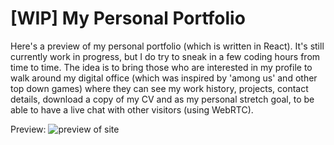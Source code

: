 # [WIP] My Personal Portfolio

Here's a preview of my personal portfolio (which is written in React). It's still currently work in progress, but I do try to sneak in a few coding hours from time to time. The idea is to bring those who are interested in my profile to walk around my digital office (which was inspired by 'among us' and other top down games) where they can see my work history, projects, contact details, download a copy of my CV and as my personal stretch goal, to be able to have a live chat with other visitors (using WebRTC).

Preview:
![preview of site](https://static.otta.com/uploads/images/user-project-images/28856-yMDxFYSqT_BIAkp4LMWqLuJP5U933lzE5mUwnPrJ22E.jpg)
